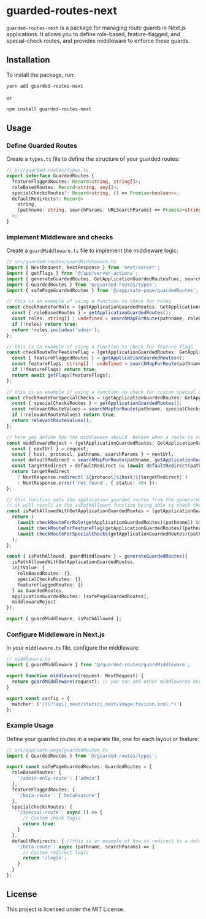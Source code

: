 # guarded-routes-next

`guarded-routes-next` is a package for managing route guards in Next.js applications. It allows you to define role-based, feature-flagged, and special-check routes, and provides middleware to enforce these guards.

## Installation

To install the package, run:

```bash
yarn add guarded-routes-next
```

or

```bash
npm install guarded-routes-next
```

## Usage

### Define Guarded Routes

Create a `types.ts` file to define the structure of your guarded routes:

```typescript
// src/guarded-routes/types.ts
export interface GuardedRoutes {
  featureFlaggedRoutes: Record<string, string[]>;
  roleBasedRoutes: Record<string, any[]>;
  specialChecksRoutes?: Record<string, () => Promise<boolean>>;
  defaultRedirects?: Record<
    string,
    (pathname: string, searchParams: URLSearchParams) => Promise<string>
  >;
}
```

### Implement Middleware and checks

Create a `guardMiddleware.ts` file to implement the middleware logic:

```typescript
// src/guarded-routes/guardMiddleware.ts
import { NextRequest, NextResponse } from 'next/server';
import { getFlags } from '@/app/server-actions';
import { generateGuardedRoutes, GetApplicationGuardedRoutesFunc, searchMapForRoute } from 'guarded-routes-next';
import { GuardedRoutes } from '@/guarded-routes/types';
import { safePageGuardedRoutes } from '@/app/safe-page/guardedRoutes';

// this is an example of using a function to check for roles
const checkRouteForRole = (getApplicationGuardedRoutes: GetApplicationGuardedRoutesFunc<GuardedRoutes>) => async (pathname: string) => {
  const { roleBasedRoutes } = getApplicationGuardedRoutes();
  const roles: string[] | undefined = searchMapForRoute(pathname, roleBasedRoutes);
  if (!roles) return true;
  return !roles.includes('admin');
};

// this is an example of using a function to check for feature flags
const checkRouteForFeatureFlag = (getApplicationGuardedRoutes: GetApplicationGuardedRoutesFunc<GuardedRoutes>) => async (pathname: string) => {
  const { featureFlaggedRoutes } = getApplicationGuardedRoutes();
  const featureFlags: string[] | undefined = searchMapForRoute(pathname, featureFlaggedRoutes);
  if (!featureFlags) return true;
  return await getFlags(featureFlags);
};

// this is an example of using a function to check for custom special conditions
const checkRouteForSpecialChecks = (getApplicationGuardedRoutes: GetApplicationGuardedRoutesFunc<GuardedRoutes>) => async (pathname: string) => {
  const { specialChecksRoutes } = getApplicationGuardedRoutes();
  const relevantRouteValues = searchMapForRoute(pathname, specialChecksRoutes!);
  if (!relevantRouteValues) return true;
  return relevantRouteValues();
};

// here you define how the middleware should  behave when a route is rejected (isPathAllowed returns false)
const middlewareReject = (getApplicationGuardedRoutes: GetApplicationGuardedRoutesFunc<GuardedRoutes>) => async (request: NextRequest) => {
  const { nextUrl } = request;
  const { host, protocol, pathname, searchParams } = nextUrl;
  const defaultRedirect = searchMapForRoute(pathname, getApplicationGuardedRoutes().defaultRedirects!);
  const targetRedirect = defaultRedirect && (await defaultRedirect(pathname, searchParams));
  return targetRedirect
    ? NextResponse.redirect(`${protocol}${host}${targetRedirect}`)
    : NextResponse.error('not found', { status: 404 });
};

// this function gets the application guarded routes from the generateGuardedRoutes function
// it will result in the isPathAllowed function being able to check the route against the guarded routes
const isPathAllowedWithGetApplicationGuardedRoutes = (getApplicationGuardedRoutes: GetApplicationGuardedRoutesFunc<GuardedRoutes>) => async (pathname: string) => {
  return (
    (await checkRouteForRole(getApplicationGuardedRoutes)(pathname)) &&
    (await checkRouteForFeatureFlag(getApplicationGuardedRoutes)(pathname)) &&
    (await checkRouteForSpecialChecks(getApplicationGuardedRoutes)(pathname))
  );
};

const { isPathAllowed, guardMiddleware } = generateGuardedRoutes({
  isPathAllowedWithGetApplicationGuardedRoutes,
  initValue: {
    roleBasedRoutes: {},
    specialChecksRoutes: {},
    featureFlaggedRoutes: {}
  } as GuardedRoutes,
  applicationGuardedRoutes: [safePageGuardedRoutes],
  middlewareReject
});

export { guardMiddleware, isPathAllowed };
```

### Configure Middleware in Next.js

In your `middleware.ts` file, configure the middleware:

```typescript
// middleware.ts
import { guardMiddleware } from '@/guarded-routes/guardMiddleware';

export function middleware(request: NextRequest) {
  return guardMiddleware(request); // you can add other middlewares here
}

export const config = {
  matcher: ['/((?!api|_next/static|_next/image|favicon.ico).*)']
};
```

### Example Usage

Define your guarded routes in a separate file, one for each layout or feature:

```typescript
// src/app/safe-page/guardedRoutes.ts
import { GuardedRoutes } from '@/guarded-routes/types';

export const safePageGuardedRoutes: GuardedRoutes = {
  roleBasedRoutes: {
    '/admin-only-route': ['admin']
  },
  featureFlaggedRoutes: {
    '/beta-route': ['betaFeature']
  },
  specialChecksRoutes: {
    '/special-route': async () => {
      // Custom check logic
      return true;
    }
  },
  defaultRedirects: { //this is an example of how to redirect to a default route in case of rejection
    '/beta-route': async (pathname, searchParams) => {
      // Custom redirect logic
      return '/login';
    }
  }
};
```

## License

This project is licensed under the MIT License.
